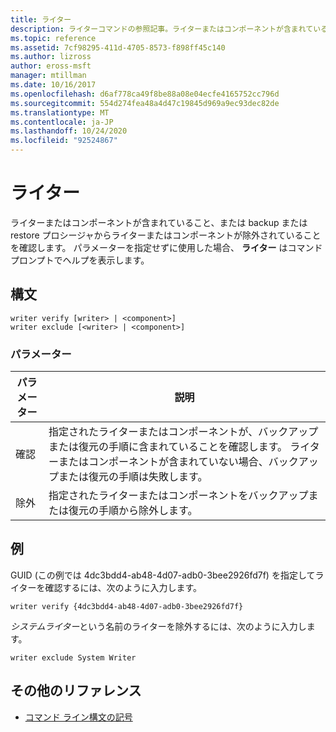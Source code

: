 ```yaml
---
title: ライター
description: ライターコマンドの参照記事。ライターまたはコンポーネントが含まれていること、またはバックアップまたは復元の手順からライターまたはコンポーネントが含まれていることを確認します。
ms.topic: reference
ms.assetid: 7cf98295-411d-4705-8573-f898ff45c140
ms.author: lizross
author: eross-msft
manager: mtillman
ms.date: 10/16/2017
ms.openlocfilehash: d6af778ca49f8be88a08e04ecfe4165752cc796d
ms.sourcegitcommit: 554d274fea48a4d47c19845d969a9ec93dec82de
ms.translationtype: MT
ms.contentlocale: ja-JP
ms.lasthandoff: 10/24/2020
ms.locfileid: "92524867"
---
```

# <a name="writer"></a>ライター

ライターまたはコンポーネントが含まれていること、または backup または restore プロシージャからライターまたはコンポーネントが除外されていることを確認します。 パラメーターを指定せずに使用した場合、 **ライター** はコマンドプロンプトでヘルプを表示します。

## <a name="syntax"></a>構文

```
writer verify [writer> | <component>]
writer exclude [<writer> | <component>]
```

### <a name="parameters"></a>パラメーター

| パラメーター | 説明 |
|--|--|
| 確認 | 指定されたライターまたはコンポーネントが、バックアップまたは復元の手順に含まれていることを確認します。 ライターまたはコンポーネントが含まれていない場合、バックアップまたは復元の手順は失敗します。 |
| 除外 | 指定されたライターまたはコンポーネントをバックアップまたは復元の手順から除外します。 |

## <a name="examples"></a>例

GUID (この例では 4dc3bdd4-ab48-4d07-adb0-3bee2926fd7f) を指定してライターを確認するには、次のように入力します。

```
writer verify {4dc3bdd4-ab48-4d07-adb0-3bee2926fd7f}
```

*システムライター*という名前のライターを除外するには、次のように入力します。

```
writer exclude System Writer
```

## <a name="additional-references"></a>その他のリファレンス

- [コマンド ライン構文の記号](command-line-syntax-key.md)
